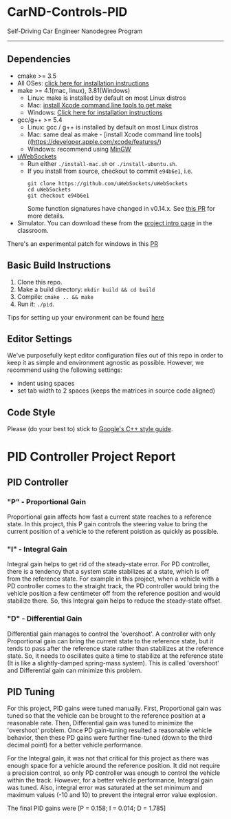 # CarND-Controls-PID
Self-Driving Car Engineer Nanodegree Program

---

## Dependencies

* cmake >= 3.5
 * All OSes: [click here for installation instructions](https://cmake.org/install/)
* make >= 4.1(mac, linux), 3.81(Windows)
  * Linux: make is installed by default on most Linux distros
  * Mac: [install Xcode command line tools to get make](https://developer.apple.com/xcode/features/)
  * Windows: [Click here for installation instructions](http://gnuwin32.sourceforge.net/packages/make.htm)
* gcc/g++ >= 5.4
  * Linux: gcc / g++ is installed by default on most Linux distros
  * Mac: same deal as make - [install Xcode command line tools]((https://developer.apple.com/xcode/features/)
  * Windows: recommend using [MinGW](http://www.mingw.org/)
* [uWebSockets](https://github.com/uWebSockets/uWebSockets)
  * Run either `./install-mac.sh` or `./install-ubuntu.sh`.
  * If you install from source, checkout to commit `e94b6e1`, i.e.
    ```
    git clone https://github.com/uWebSockets/uWebSockets 
    cd uWebSockets
    git checkout e94b6e1
    ```
    Some function signatures have changed in v0.14.x. See [this PR](https://github.com/udacity/CarND-MPC-Project/pull/3) for more details.
* Simulator. You can download these from the [project intro page](https://github.com/udacity/self-driving-car-sim/releases) in the classroom.

There's an experimental patch for windows in this [PR](https://github.com/udacity/CarND-PID-Control-Project/pull/3)

## Basic Build Instructions

1. Clone this repo.
2. Make a build directory: `mkdir build && cd build`
3. Compile: `cmake .. && make`
4. Run it: `./pid`. 

Tips for setting up your environment can be found [here](https://classroom.udacity.com/nanodegrees/nd013/parts/40f38239-66b6-46ec-ae68-03afd8a601c8/modules/0949fca6-b379-42af-a919-ee50aa304e6a/lessons/f758c44c-5e40-4e01-93b5-1a82aa4e044f/concepts/23d376c7-0195-4276-bdf0-e02f1f3c665d)

## Editor Settings

We've purposefully kept editor configuration files out of this repo in order to
keep it as simple and environment agnostic as possible. However, we recommend
using the following settings:

* indent using spaces
* set tab width to 2 spaces (keeps the matrices in source code aligned)

## Code Style

Please (do your best to) stick to [Google's C++ style guide](https://google.github.io/styleguide/cppguide.html).

# PID Controller Project Report

## PID Controller

### "P" - Proportional Gain
Proportional gain affects how fast a current state reaches to a reference state. In this project, this P gain controls the steering value to bring the current position of a vehicle to the referent poistion as quickly as possible.

### "I" - Integral Gain
Integral gain helps to get rid of the steady-state error. For PD controller, there is a tendency that a system state stabilizes at a state, which is off from the reference state. For example in this project, when a vehicle with a PD controller comes to the straight track, the PD controller would bring the vehicle position a few centimeter off from the reference position and would stabilize there. So, this Integral gain helps to reduce the steady-state offset.

### "D" - Differential Gain
Differential gain manages to control the 'overshoot'. A controller with only Proportional gain can bring the current state to the reference state, but it tends to pass after the reference state rather than stabilizes at the reference state. So, it needs to oscillates quite a time to stabilize at the reference state (It is like a slightly-damped spring-mass system). This is called 'overshoot' and Differential gain can minimize this problem.

## PID Tuning
For this project, PID gains were tuned manually. First, Proportional gain was tuned so that the vehicle can be brought to the reference position at a reasonable rate. Then, Differential gain was tuned to minimize the 'overshoot' problem. Once PD gain-tuning resulted a reasonable vehicle behavior, then these PD gains were further fine-tuned (down to the third decimal point) for a better vehicle performance.

For the Integral gain, it was not that critical for this project as there was enough space for a vehicle around the reference position. It did not require a precision control, so only PD controller was enough to control the vehicle within the track. However, for a better vehicle performance, Integral gain was tuned. Also, integral error was saturated at the set minimum and maximum values (-10 and 10) to prevent the integral error value explosion.

The final PID gains were [P = 0.158; I = 0.014; D = 1.785]